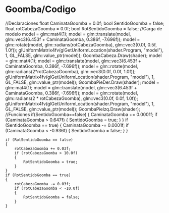 # Goomba/Codigo
//Declaraciones
float CaminataGoomba = 0.0f;
bool SentidoGoomba = false;
float rotCabezaGoomba = 0.0f;
bool RotSentidoGoomba = false;
//Carga de modelo
		model = glm::mat4(1);
        model = glm::translate(model, glm::vec3(6.453f + CaminataGoomba, 0.386f, -7.696f));
        model = glm::rotate(model, glm::radians(rotCabezaGoomba), glm::vec3(0.0f, 0.5f, 1.0f));
        glUniformMatrix4fv(glGetUniformLocation(shader.Program, "model"), 1, GL_FALSE, glm::value_ptr(model));
        GoombaCabeza.Draw(shader);
        model = glm::mat4(1);
        model = glm::translate(model, glm::vec3(6.453f + CaminataGoomba, 0.386f, -7.696f));
        model = glm::rotate(model, glm::radians(2*rotCabezaGoomba), glm::vec3(0.0f, 0.0f, 1.0f));
        glUniformMatrix4fv(glGetUniformLocation(shader.Program, "model"), 1, GL_FALSE, glm::value_ptr(model));
        GoombaPieDer.Draw(shader);
        model = glm::mat4(1);
        model = glm::translate(model, glm::vec3(6.453f + CaminataGoomba, 0.386f, -7.696f));
        model = glm::rotate(model, glm::radians(2 * rotCabezaGoomba), glm::vec3(0.0f, 0.0f, 1.0f));
        glUniformMatrix4fv(glGetUniformLocation(shader.Program, "model"), 1, GL_FALSE, glm::value_ptr(model));
        GoombaPieIzq.Draw(shader);
//Funciones
    if(SentidoGoomba==false)
    {
        CaminataGoomba += 0.0001f;
        if (CaminataGoomba > 0.647f)
        {
            SentidoGoomba = true;
        }
    }
    if (SentidoGoomba == true)
    {
        CaminataGoomba -= 0.0001f;
        if (CaminataGoomba < -0.936f)
        {
            SentidoGoomba = false;
        }
    }

    if (RotSentidoGoomba == false)
    {
        rotCabezaGoomba += 0.03f;
        if (rotCabezaGoomba > 10.0f)
        {
            RotSentidoGoomba = true;
        }
    }
    if (RotSentidoGoomba == true)
    {
        rotCabezaGoomba -= 0.03f;
        if (rotCabezaGoomba < -10.0f)
        {
            RotSentidoGoomba = false;
        }
    }